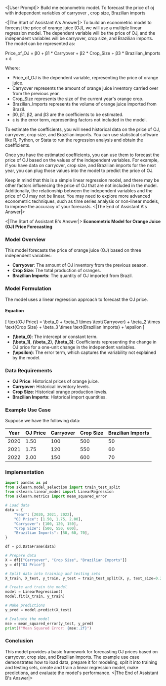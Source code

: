 <|User Prompt|>
Build me econometric model.  To forecast the price of oj with independent variables of carryover , crop size, Brazilian imports 

<|The Start of Assistant A's Answer|>
To build an econometric model to forecast the price of orange juice (OJ), we will use a multiple linear regression model. The dependent variable will be the price of OJ, and the independent variables will be carryover, crop size, and Brazilian imports. The model can be represented as:

Price_of_OJ = β0 + β1 * Carryover + β2 * Crop_Size + β3 * Brazilian_Imports + ε

Where:
- Price_of_OJ is the dependent variable, representing the price of orange juice.
- Carryover represents the amount of orange juice inventory carried over from the previous year.
- Crop_Size represents the size of the current year's orange crop.
- Brazilian_Imports represents the volume of orange juice imported from Brazil.
- β0, β1, β2, and β3 are the coefficients to be estimated.
- ε is the error term, representing factors not included in the model.

To estimate the coefficients, you will need historical data on the price of OJ, carryover, crop size, and Brazilian imports. You can use statistical software like R, Python, or Stata to run the regression analysis and obtain the coefficients.

Once you have the estimated coefficients, you can use them to forecast the price of OJ based on the values of the independent variables. For example, if you have data on carryover, crop size, and Brazilian imports for the next year, you can plug those values into the model to predict the price of OJ.

Keep in mind that this is a simple linear regression model, and there may be other factors influencing the price of OJ that are not included in the model. Additionally, the relationship between the independent variables and the price of OJ may not be linear. You may need to explore more advanced econometric techniques, such as time series analysis or non-linear models, to improve the accuracy of your forecasts.
<|The End of Assistant A's Answer|>

<|The Start of Assistant B's Answer|>
**Econometric Model for Orange Juice (OJ) Price Forecasting**

### Model Overview

This model forecasts the price of orange juice (OJ) based on three independent variables:

- **Carryover**: The amount of OJ inventory from the previous season.
- **Crop Size**: The total production of oranges.
- **Brazilian Imports**: The quantity of OJ imported from Brazil.

### Model Formulation

The model uses a linear regression approach to forecast the OJ price.

#### Equation

\[ \text{OJ Price} = \beta_0 + \beta_1 \times \text{Carryover} + \beta_2 \times \text{Crop Size} + \beta_3 \times \text{Brazilian Imports} + \epsilon \]

- **\(\beta_0\)**: The intercept or constant term.
- **\(\beta_1\)**, **\(\beta_2\)**, **\(\beta_3\)**: Coefficients representing the change in OJ price for a one-unit change in the independent variables.
- **\(\epsilon\)**: The error term, which captures the variability not explained by the model.

### Data Requirements

- **OJ Price**: Historical prices of orange juice.
- **Carryover**: Historical inventory levels.
- **Crop Size**: Historical orange production levels.
- **Brazilian Imports**: Historical import quantities.

### Example Use Case

Suppose we have the following data:

| Year | OJ Price | Carryover | Crop Size | Brazilian Imports |
| --- | --- | --- | --- | --- |
| 2020 | 1.50 | 100 | 500 | 50 |
| 2021 | 1.75 | 120 | 550 | 60 |
| 2022 | 2.00 | 150 | 600 | 70 |

### Implementation

```python
import pandas as pd
from sklearn.model_selection import train_test_split
from sklearn.linear_model import LinearRegression
from sklearn.metrics import mean_squared_error

# Load data
data = {
    "Year": [2020, 2021, 2022],
    "OJ Price": [1.50, 1.75, 2.00],
    "Carryover": [100, 120, 150],
    "Crop Size": [500, 550, 600],
    "Brazilian Imports": [50, 60, 70],
}

df = pd.DataFrame(data)

# Prepare data
X = df[["Carryover", "Crop Size", "Brazilian Imports"]]
y = df["OJ Price"]

# Split data into training and testing sets
X_train, X_test, y_train, y_test = train_test_split(X, y, test_size=0.2, random_state=42)

# Create and train the model
model = LinearRegression()
model.fit(X_train, y_train)

# Make predictions
y_pred = model.predict(X_test)

# Evaluate the model
mse = mean_squared_error(y_test, y_pred)
print(f"Mean Squared Error: {mse:.2f}")
```

### Conclusion

This model provides a basic framework for forecasting OJ prices based on carryover, crop size, and Brazilian imports. The example use case demonstrates how to load data, prepare it for modeling, split it into training and testing sets, create and train a linear regression model, make predictions, and evaluate the model's performance.
<|The End of Assistant B's Answer|>